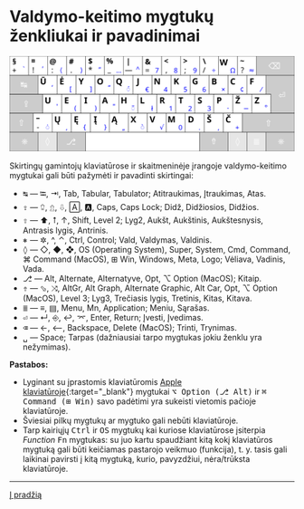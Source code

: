 
# Valdymo-keitimo mygtukų ženkliukai ir pavadinimai

![Ratisės klaviatūros išdėstymas](images/kb-lt-ratise-iso.svg)

Skirtingų gamintojų klaviatūrose ir skaitmeninėje įrangoje valdymo-keitimo mygtukai gali būti pažymėti ir pavadinti skirtingai:

- <kbd>↹</kbd> — ⭾, ⇥, Tab, Tabular, Tabulator; Atitraukimas, Įtraukimas, Atas.
- <kbd>⇪</kbd> — ⮸, ⇬, ⇩, 🄰, 🅰, Caps, Caps Lock; Didž, Didžiosios, Didžios.
- <kbd>⇧</kbd> — ⬆, ⭡, ↑, Shift, Level 2; Lyg2, Aukšt, Aukštinis, Aukštesnysis, Antrasis lygis, Antrinis.
- <kbd>⎈</kbd> — ✲, ^, ⌃, Ctrl, Control; Vald, Valdymas, Valdinis.
- <kbd>◊</kbd> — ◇, ◆, ❖, OS (Operating System), Super, System, Cmd, Command, ⌘ Command (MacOS), ⊞ Win,  Windows, Meta, Logo; Vėliava, Vadinis, Vada.
- <kbd>⎇</kbd> — Alt, Alternate, Alternatyve, Opt, ⌥ Option (MacOS); Kitaip.
- <kbd>⇮</kbd> — ⬂, ⤨, AltGr, Alt Graph, Alternate Graphic, Alt Car, Opt, ⌥ Option (MacOS), Level 3; Lyg3, Trečiasis lygis, Tretinis, Kitas, Kitava.
- <kbd>≣</kbd> — ≡, ▤, Menu, Mn, Application; Meniu, Sąrašas.
- <kbd>⏎</kbd> — ↵, ⎆, ↩, ⌤, Enter, Return; Įvesti, Įvedimas.
- <kbd>⌫</kbd> — ←, ⟵, Backspace, Delete (MacOS); Trinti, Trynimas.
- <kbd>␣</kbd> — Space; Tarpas (dažniausiai tarpo mygtukas jokiu ženklu yra nežymimas).


__Pastabos:__ 
+ Lyginant su įprastomis klaviatūromis [Apple klaviatūroje](https://upload.wikimedia.org/wikipedia/commons/e/ea/Apple_iMac_Keyboard_A1243.png){:target="_blank"} mygtukai <kbd>⌥ Option (⎇ Alt)</kbd> ir <kbd>⌘ Command (⊞ Win)</kbd> savo padėtimi yra sukeisti vietomis pačioje klaviatūroje.
+ Šviesiai pilkų mygtukų ar mygtuko gali nebūti klaviatūroje.
+ Tarp kairiųjų <kbd>Ctrl</kbd> ir <kbd>OS</kbd> mygtukų kai kuriose klaviatūrose įsiterpia _Function_ <kbd>Fn</kbd> mygtukas: su juo kartu spaudžiant kitą kokį klaviatūros mygtuką gali būti keičiamas pastarojo veikmuo (funkcija), t. y. tasis gali laikinai pavirsti į kitą mygtuką, kurio, pavyzdžiui, nėra/trūksta klaviatūroje.
 
-----------------------------------------

[Į pradžią](../README.md)
